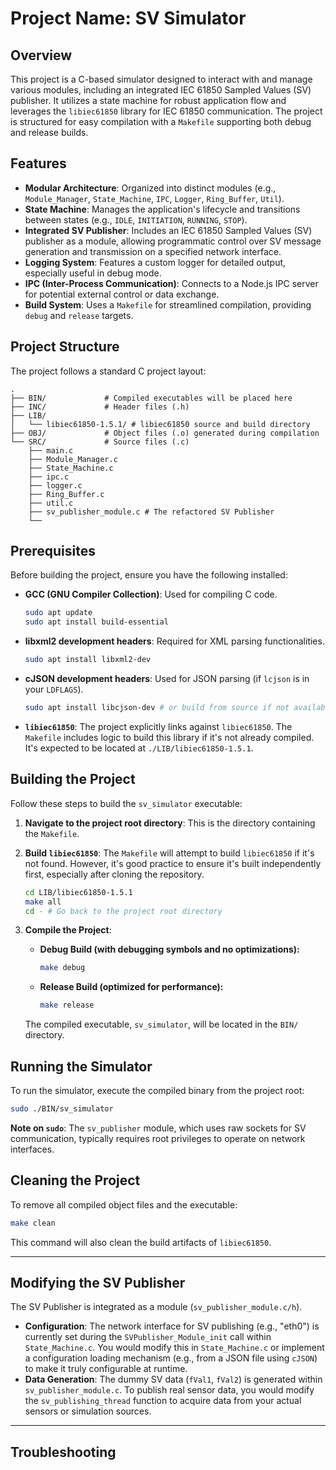 # Project Name: SV Simulator

## Overview

This project is a C-based simulator designed to interact with and manage various modules, including an integrated IEC 61850 Sampled Values (SV) publisher. It utilizes a state machine for robust application flow and leverages the `libiec61850` library for IEC 61850 communication. The project is structured for easy compilation with a `Makefile` supporting both debug and release builds.

## Features

* **Modular Architecture**: Organized into distinct modules (e.g., `Module_Manager`, `State_Machine`, `IPC`, `Logger`, `Ring_Buffer`, `Util`).
* **State Machine**: Manages the application's lifecycle and transitions between states (e.g., `IDLE`, `INITIATION`, `RUNNING`, `STOP`).
* **Integrated SV Publisher**: Includes an IEC 61850 Sampled Values (SV) publisher as a module, allowing programmatic control over SV message generation and transmission on a specified network interface.
* **Logging System**: Features a custom logger for detailed output, especially useful in debug mode.
* **IPC (Inter-Process Communication)**: Connects to a Node.js IPC server for potential external control or data exchange.
* **Build System**: Uses a `Makefile` for streamlined compilation, providing `debug` and `release` targets.

## Project Structure

The project follows a standard C project layout:

```
.
├── BIN/             # Compiled executables will be placed here
├── INC/             # Header files (.h)
├── LIB/
│   └── libiec61850-1.5.1/ # libiec61850 source and build directory
├── OBJ/             # Object files (.o) generated during compilation
└── SRC/             # Source files (.c)
    ├── main.c
    ├── Module_Manager.c
    ├── State_Machine.c
    ├── ipc.c
    ├── logger.c
    ├── Ring_Buffer.c
    ├── util.c
    ├── sv_publisher_module.c # The refactored SV Publisher
    └── 
```

## Prerequisites

Before building the project, ensure you have the following installed:

* **GCC (GNU Compiler Collection)**: Used for compiling C code.
    ```bash
    sudo apt update
    sudo apt install build-essential
    ```
* **libxml2 development headers**: Required for XML parsing functionalities.
    ```bash
    sudo apt install libxml2-dev
    ```
* **cJSON development headers**: Used for JSON parsing (if `lcjson` is in your `LDFLAGS`).
    ```bash
    sudo apt install libcjson-dev # or build from source if not available in repos
    ```
* **`libiec61850`**: The project explicitly links against `libiec61850`. The `Makefile` includes logic to build this library if it's not already compiled. It's expected to be located at `./LIB/libiec61850-1.5.1`.

## Building the Project

Follow these steps to build the `sv_simulator` executable:

1.  **Navigate to the project root directory**: This is the directory containing the `Makefile`.

2.  **Build `libiec61850`**: The `Makefile` will attempt to build `libiec61850` if it's not found. However, it's good practice to ensure it's built independently first, especially after cloning the repository.
    ```bash
    cd LIB/libiec61850-1.5.1
    make all
    cd - # Go back to the project root directory
    ```

3.  **Compile the Project**:
    * **Debug Build (with debugging symbols and no optimizations):**
        ```bash
        make debug
        ```
    * **Release Build (optimized for performance):**
        ```bash
        make release
        ```
    The compiled executable, `sv_simulator`, will be located in the `BIN/` directory.

## Running the Simulator

To run the simulator, execute the compiled binary from the project root:

```bash
sudo ./BIN/sv_simulator
```
**Note on `sudo`**: The `sv_publisher` module, which uses raw sockets for SV communication, typically requires root privileges to operate on network interfaces.

## Cleaning the Project

To remove all compiled object files and the executable:

```bash
make clean
```
This command will also clean the build artifacts of `libiec61850`.

---

## Modifying the SV Publisher

The SV Publisher is integrated as a module (`sv_publisher_module.c/h`).

* **Configuration**: The network interface for SV publishing (e.g., "eth0") is currently set during the `SVPublisher_Module_init` call within `State_Machine.c`. You would modify this in `State_Machine.c` or implement a configuration loading mechanism (e.g., from a JSON file using `cJSON`) to make it truly configurable at runtime.
* **Data Generation**: The dummy SV data (`fVal1`, `fVal2`) is generated within `sv_publisher_module.c`. To publish real sensor data, you would modify the `sv_publishing_thread` function to acquire data from your actual sensors or simulation sources.

---

## Troubleshooting
